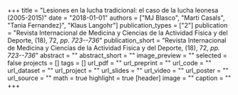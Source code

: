 +++
title = "Lesiones en la lucha tradicional: el caso de la lucha leonesa (2005-2015)"
date = "2018-01-01"
authors = ["MJ Blasco", "Marti Casals", "Tania Fernandez}", "Klaus Langohr"]
publication_types = ["2"]
publication = "Revista Internacional de Medicina y Ciencias de la Actividad Fisica y del Deporte, (18), 72, _pp. 723--736_"
publication_short = "Revista Internacional de Medicina y Ciencias de la Actividad Fisica y del Deporte, (18), 72, _pp. 723--736_"
abstract = ""
abstract_short = ""
image_preview = ""
selected = false
projects = []
tags = []
url_pdf = ""
url_preprint = ""
url_code = ""
url_dataset = ""
url_project = ""
url_slides = ""
url_video = ""
url_poster = ""
url_source = ""
math = true
highlight = true
[header]
image = ""
caption = ""
+++
